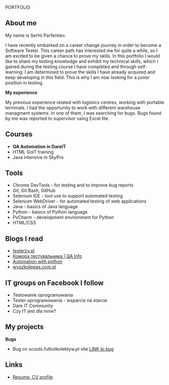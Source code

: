  PORTFOLIO

## About me

My name is Serhii Parfentiev. 

I have recently embarked on a career change journey in order to become a Software Tester. This career path has interested me for quite a while, so I am excited to be given a chance to prove my skills.
In this portfolio I would like to share my testing knowledge and exhibit my technical skills, which I gained during the testing course I have completed and through self-learning. I am determined to prove the skills I have already acquired and keep developing in this field. This is why I am now looking for a junior position in testing.

**My experience**

My previous experience related with logistics centres, working with portable terminals. I had the opportunity to work with different warehouse managment systems.
In one of them, I was searching for bugs. Bugs found by me was reported to supervisor using Excel file.

## Courses

* **QA Automation in DareIT**
* HTML GoIT training
* Java intensive in SkyPro

## Tools 

* Chrome DevTools - for testing and to improve bug reports
* Git, Git Bash, GitHub
* Selenium IDE - tool use to support automated testing
* Selenium WebDriver - for automated testing of web applications
* Java - basics of Java language
* Python - basics of Python language
* PvCharm - development environment for Python
* HTML/CSS

## Blogs I read

* [testerzy.pl](https://testerzy.pl/)
* [Комора тестувальника | QA Info](https://t.me/qainfo)
* [Automation with python](https://t.me/python_qa_automation)
* [wyszkolewas.com.pl](https://www.wyszkolewas.com.pl/blog/)

## IT groups on Facebook I follow

* Testowanie oprogramowania
* Tester oprogramowania - wsparcie na starcie
* Dare IT Community
* Czy IT jest dla mnie?

## My projects

**Bugs**

* Bug on scouts.futbolkolektyw.pl site [LINK to bug](https://docs.google.com/document/d/101svQ25XWx8pXB1Fvl0e9QI0hUHf1dKJgB9xdP2C2c4/edit?usp=sharing)

## Links

* [Resume, CV profile](https://resume.io/r/7m2ct9W6D)
